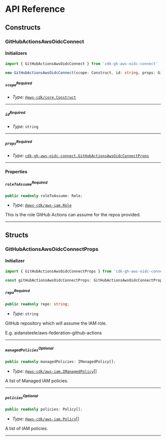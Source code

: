 # API Reference <a name="API Reference"></a>

## Constructs <a name="Constructs"></a>

### GitHubActionsAwsOidcConnect <a name="cdk-gh-aws-oidc-connect.GitHubActionsAwsOidcConnect"></a>

#### Initializers <a name="cdk-gh-aws-oidc-connect.GitHubActionsAwsOidcConnect.Initializer"></a>

```typescript
import { GitHubActionsAwsOidcConnect } from 'cdk-gh-aws-oidc-connect'

new GitHubActionsAwsOidcConnect(scope: Construct, id: string, props: GitHubActionsAwsOidcConnectProps)
```

##### `scope`<sup>Required</sup> <a name="cdk-gh-aws-oidc-connect.GitHubActionsAwsOidcConnect.parameter.scope"></a>

- *Type:* [`@aws-cdk/core.Construct`](#@aws-cdk/core.Construct)

---

##### `id`<sup>Required</sup> <a name="cdk-gh-aws-oidc-connect.GitHubActionsAwsOidcConnect.parameter.id"></a>

- *Type:* `string`

---

##### `props`<sup>Required</sup> <a name="cdk-gh-aws-oidc-connect.GitHubActionsAwsOidcConnect.parameter.props"></a>

- *Type:* [`cdk-gh-aws-oidc-connect.GitHubActionsAwsOidcConnectProps`](#cdk-gh-aws-oidc-connect.GitHubActionsAwsOidcConnectProps)

---



#### Properties <a name="Properties"></a>

##### `roleToAssume`<sup>Required</sup> <a name="cdk-gh-aws-oidc-connect.GitHubActionsAwsOidcConnect.property.roleToAssume"></a>

```typescript
public readonly roleToAssume: Role;
```

- *Type:* [`@aws-cdk/aws-iam.Role`](#@aws-cdk/aws-iam.Role)

This is the role GitHub Actions can assume for the repos provided.

---


## Structs <a name="Structs"></a>

### GitHubActionsAwsOidcConnectProps <a name="cdk-gh-aws-oidc-connect.GitHubActionsAwsOidcConnectProps"></a>

#### Initializer <a name="[object Object].Initializer"></a>

```typescript
import { GitHubActionsAwsOidcConnectProps } from 'cdk-gh-aws-oidc-connect'

const gitHubActionsAwsOidcConnectProps: GitHubActionsAwsOidcConnectProps = { ... }
```

##### `repo`<sup>Required</sup> <a name="cdk-gh-aws-oidc-connect.GitHubActionsAwsOidcConnectProps.property.repo"></a>

```typescript
public readonly repo: string;
```

- *Type:* `string`

GitHub repository which will assume the IAM role.

E.g. aidansteele/aws-federation-github-actions

---

##### `managedPolicies`<sup>Optional</sup> <a name="cdk-gh-aws-oidc-connect.GitHubActionsAwsOidcConnectProps.property.managedPolicies"></a>

```typescript
public readonly managedPolicies: IManagedPolicy[];
```

- *Type:* [`@aws-cdk/aws-iam.IManagedPolicy`](#@aws-cdk/aws-iam.IManagedPolicy)[]

A list of Managed IAM policies.

---

##### `policies`<sup>Optional</sup> <a name="cdk-gh-aws-oidc-connect.GitHubActionsAwsOidcConnectProps.property.policies"></a>

```typescript
public readonly policies: Policy[];
```

- *Type:* [`@aws-cdk/aws-iam.Policy`](#@aws-cdk/aws-iam.Policy)[]

A list of IAM policies.

---



